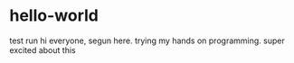 # hello-world
test run 
hi everyone, segun here. trying my hands on programming. super excited about this
